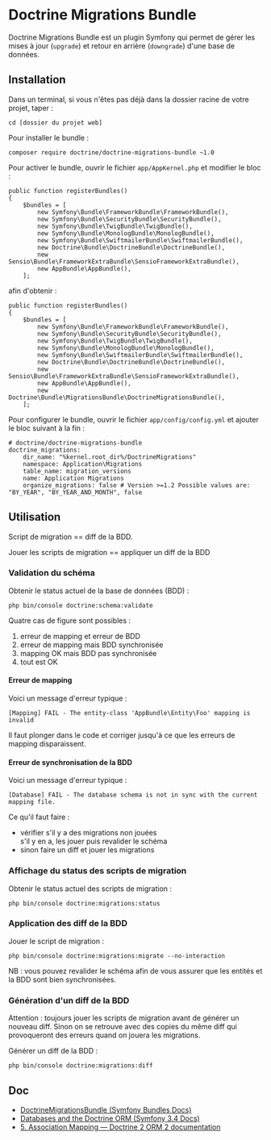 # Doctrine Migrations Bundle

Doctrine Migrations Bundle est un plugin Symfony qui permet de gérer les mises à jour (`upgrade`) et retour en arrière (`downgrade`) d'une base de données.

## Installation

Dans un terminal, si vous n'êtes pas déjà dans la dossier racine de votre projet, taper :

    cd [dossier du projet web]

Pour installer le bundle :

    composer require doctrine/doctrine-migrations-bundle ~1.0

Pour activer le bundle, ouvrir le fichier `app/AppKernel.php` et modifier le bloc :

    public function registerBundles()
    {
        $bundles = [
            new Symfony\Bundle\FrameworkBundle\FrameworkBundle(),
            new Symfony\Bundle\SecurityBundle\SecurityBundle(),
            new Symfony\Bundle\TwigBundle\TwigBundle(),
            new Symfony\Bundle\MonologBundle\MonologBundle(),
            new Symfony\Bundle\SwiftmailerBundle\SwiftmailerBundle(),
            new Doctrine\Bundle\DoctrineBundle\DoctrineBundle(),
            new Sensio\Bundle\FrameworkExtraBundle\SensioFrameworkExtraBundle(),
            new AppBundle\AppBundle(),
        ];

afin d'obtenir :

    public function registerBundles()
    {
        $bundles = [
            new Symfony\Bundle\FrameworkBundle\FrameworkBundle(),
            new Symfony\Bundle\SecurityBundle\SecurityBundle(),
            new Symfony\Bundle\TwigBundle\TwigBundle(),
            new Symfony\Bundle\MonologBundle\MonologBundle(),
            new Symfony\Bundle\SwiftmailerBundle\SwiftmailerBundle(),
            new Doctrine\Bundle\DoctrineBundle\DoctrineBundle(),
            new Sensio\Bundle\FrameworkExtraBundle\SensioFrameworkExtraBundle(),
            new AppBundle\AppBundle(),
            new Doctrine\Bundle\MigrationsBundle\DoctrineMigrationsBundle(),
        ];

Pour configurer le bundle, ouvrir le fichier `app/config/config.yml` et ajouter le bloc suivant à la fin :

    # doctrine/doctrine-migrations-bundle
    doctrine_migrations:
        dir_name: "%kernel.root_dir%/DoctrineMigrations"
        namespace: Application\Migrations
        table_name: migration_versions
        name: Application Migrations
        organize_migrations: false # Version >=1.2 Possible values are: "BY_YEAR", "BY_YEAR_AND_MONTH", false

## Utilisation

Script de migration == diff de la BDD.

Jouer les scripts de migration == appliquer un diff de la BDD

### Validation du schéma

Obtenir le status actuel de la base de données (BDD) :

	php bin/console doctrine:schema:validate

Quatre cas de figure sont possibles :

1. erreur de mapping et erreur de BDD
2. erreur de mapping mais BDD synchronisée
3. mapping OK mais BDD pas synchronisée
4. tout est OK

#### Erreur de mapping

Voici un message d'erreur typique :

    [Mapping] FAIL - The entity-class 'AppBundle\Entity\Foo' mapping is invalid

Il faut plonger dans le code et corriger jusqu'à ce que les erreurs de mapping disparaissent.

#### Erreur de synchronisation de la BDD

Voici un message d'erreur typique :

    [Database] FAIL - The database schema is not in sync with the current mapping file.

Ce qu'il faut faire :

- vérifier s'il y a des migrations non jouées  
  s'il y en a, les jouer puis revalider le schéma  
- sinon faire un diff et jouer les migrations

### Affichage du status des scripts de migration

Obtenir le status actuel des scripts de migration :

	php bin/console doctrine:migrations:status

### Application des diff de la BDD

Jouer le script de migration :

	php bin/console doctrine:migrations:migrate --no-interaction

NB : vous pouvez revalider le schéma afin de vous assurer que les entités et la BDD sont bien synchronisées.

### Génération d'un diff de la BDD

Attention : toujours jouer les scripts de migration avant de générer un nouveau diff.
Sinon on se retrouve avec des copies du même diff qui provoqueront des erreurs quand on jouera les migrations.

Générer un diff de la BDD :

	php bin/console doctrine:migrations:diff

## Doc

- [DoctrineMigrationsBundle (Symfony Bundles Docs)](http://symfony.com/doc/current/bundles/DoctrineMigrationsBundle/index.html)
- [Databases and the Doctrine ORM (Symfony 3.4 Docs)](https://symfony.com/doc/3.4/doctrine.html)
- [5. Association Mapping — Doctrine 2 ORM 2 documentation](http://docs.doctrine-project.org/projects/doctrine-orm/en/latest/reference/association-mapping.html)
